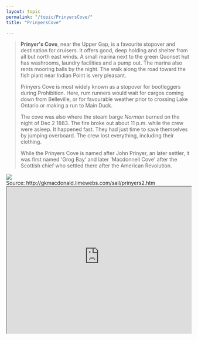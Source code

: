 ```yaml
---
layout: topic
permalink: "/topic/PrinyersCove/"
title: "PrinyersCove"

---
```


<blockquote><b>Prinyer's Cove</b>, near the Upper Gap, is a favourite stopover and destination for cruisers. It offers good, deep holding and shelter from all but north east winds. A small marina next to the green Quonset hut has washrooms, laundry facilities and a pump out. The marina also rents mooring balls by the night. The walk along the road toward the fish plant near Indian Point is very pleasant.<br>

Prinyers Cove is most widely known as a stopover for bootleggers during Prohibition. Here, rum runners would wait for cargos coming down from Belleville, or for favourable weather prior to crossing Lake Ontario or making a run to Main Duck.<br>

The cove was also where the steam barge <i>Norman</i> burned on the night of Dec 2 1883. The fire broke out about 11 p.m. while the crew were asleep. It happened fast. They had just time to save themselves by jumping overboard. The crew lost everything, including their clothing. <br>

While the Prinyers Cove is named after John Prinyer, an later settler, it was first named 'Grog Bay' and later 'Macdonnell Cove' after the Scottish chief who settled there after the American Revolution. <br></blockquote>

<img class="chartsegment" src="Images/PrinyerCove.jpg">

<div class="item">
Source: http://gkmacdonald.limewebs.com/sail/prinyers2.htm
<iframe src="http://gkmacdonald.limewebs.com/sail/prinyers2.htm" width=100% height="400" name="prinyers" frameborder="1" scrolling=yes ></iframe>
</div>

